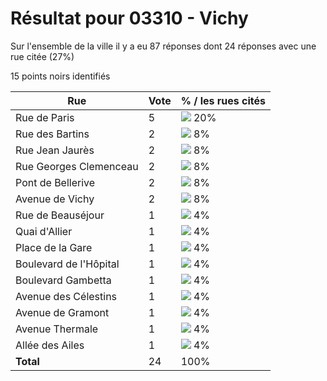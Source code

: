# Résultat pour 03310 - Vichy

Sur l'ensemble de la ville il y a eu 87 réponses dont 24 réponses avec une rue citée (27%)

15 points noirs identifiés

| Rue | Vote | % / les rues cités|
|-----|------|-------------------|
| Rue de Paris | 5 | <img src="../../img/bar_20.gif" />&nbsp;20%|
| Rue des Bartins | 2 | <img src="../../img/bar_8.gif" />&nbsp;8%|
| Rue Jean Jaurès | 2 | <img src="../../img/bar_8.gif" />&nbsp;8%|
| Rue Georges Clemenceau | 2 | <img src="../../img/bar_8.gif" />&nbsp;8%|
| Pont de Bellerive | 2 | <img src="../../img/bar_8.gif" />&nbsp;8%|
| Avenue de Vichy | 2 | <img src="../../img/bar_8.gif" />&nbsp;8%|
| Rue de Beauséjour | 1 | <img src="../../img/bar_4.gif" />&nbsp;4%|
| Quai d'Allier | 1 | <img src="../../img/bar_4.gif" />&nbsp;4%|
| Place de la Gare | 1 | <img src="../../img/bar_4.gif" />&nbsp;4%|
| Boulevard de l'Hôpital | 1 | <img src="../../img/bar_4.gif" />&nbsp;4%|
| Boulevard Gambetta | 1 | <img src="../../img/bar_4.gif" />&nbsp;4%|
| Avenue des Célestins | 1 | <img src="../../img/bar_4.gif" />&nbsp;4%|
| Avenue de Gramont | 1 | <img src="../../img/bar_4.gif" />&nbsp;4%|
| Avenue Thermale | 1 | <img src="../../img/bar_4.gif" />&nbsp;4%|
| Allée des Ailes | 1 | <img src="../../img/bar_4.gif" />&nbsp;4%|
| **Total** | 24 | 100%|
